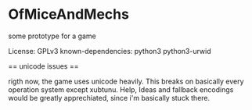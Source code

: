 # OfMiceAndMechs
some prototype for a game

License: GPLv3
known-dependencies: python3 python3-urwid

== unicode issues ==

rigth now, the game uses unicode heavily. This breaks on basically every operation system except xubtunu. Help, Ideas and fallback encodings would be greatly apprechiated, since i'm basically stuck there.
